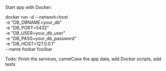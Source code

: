 Start app with Docker:

docker run -d --network=host \
  -e "DB_DBNAME=your_db" \
  -e "DB_PORT=5432" \
  -e "DB_USER=your_db_user" \
  -e "DB_PASS=your_db_password" \
  -e "DB_HOST=127.0.0.1" \
  --name foobar foo/bar
  
Todo: finish the services, camelCase the app data, add Docker scripts, add tests